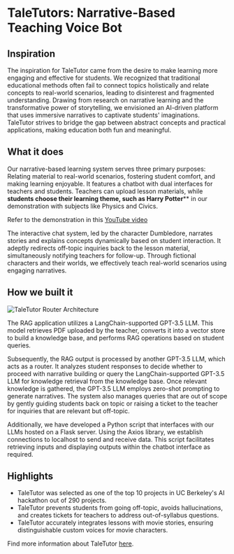 # TaleTutors: Narrative-Based Teaching Voice Bot


## Inspiration
The inspiration for TaleTutor came from the desire to make learning more engaging and effective for students. We recognized that traditional educational methods often fail to connect topics holistically and relate concepts to real-world scenarios, leading to disinterest and fragmented understanding. Drawing from research on narrative learning and the transformative power of storytelling, we envisioned an AI-driven platform that uses immersive narratives to captivate students' imaginations. TaleTutor strives to bridge the gap between abstract concepts and practical applications, making education both fun and meaningful.

## What it does
Our narrative-based learning system serves three primary purposes: Relating material to real-world scenarios, fostering student comfort, and making learning enjoyable. It features a chatbot with dual interfaces for teachers and students. Teachers can upload lesson materials, while **students choose their learning theme, such as Harry Potter**** in our demonstration with subjects like Physics and Civics. 

Refer to the demonstration in this [YouTube video](https://youtu.be/jX9IUWnVgH0?si=5nRHhNS4EOxanqFl)

The interactive chat system, led by the character Dumbledore, narrates stories and explains concepts dynamically based on student interaction. It adeptly redirects off-topic inquiries back to the lesson material, simultaneously notifying teachers for follow-up. Through fictional characters and their worlds, we effectively teach real-world scenarios using engaging narratives.

## How we built it

![TaleTutor Router Architecture](https://github.com/Niranjan-Cholendiran/TaleTutors/assets/78549555/8faba4cb-57f1-493d-8bc4-6c609ea3b315)

The RAG application utilizes a LangChain-supported GPT-3.5 LLM. This model retrieves PDF uploaded by the teacher, converts it into a vector store to build a knowledge base, and performs RAG operations based on student queries.

Subsequently, the RAG output is processed by another GPT-3.5 LLM, which acts as a router. It analyzes student responses to decide whether to proceed with narrative building or query the LangChain-supported GPT-3.5 LLM for knowledge retrieval from the knowledge base. Once relevant knowledge is gathered, the GPT-3.5 LLM employs zero-shot prompting to generate narratives. The system also manages queries that are out of scope by gently guiding students back on topic or raising a ticket to the teacher for inquiries that are relevant but off-topic.

Additionally, we have developed a Python script that interfaces with our LLMs hosted on a Flask server. Using the Axios library, we establish connections to localhost to send and receive data. This script facilitates retrieving inputs and displaying outputs within the chatbot interface as required.

## Highlights 
* TaleTutor was selected as one of the top 10 projects in UC Berkeley's AI hackathon out of 290 projects.
* TaleTutor prevents students from going off-topic, avoids hallucinations, and creates tickets for teachers to address out-of-syllabus questions.
* TaleTutor accurately integrates lessons with movie stories, ensuring distinguishable custom voices for movie characters.

Find more information about TaleTutor [here](https://devpost.com/software/taletutor).
